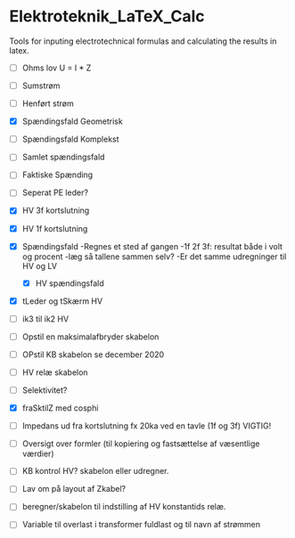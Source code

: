 # Elektroteknik_LaTeX_Calc
Tools for inputing electrotechnical formulas and calculating the results in latex.


- [ ] Ohms lov U = I * Z
- [ ] Sumstrøm
- [ ] Henført strøm

- [x] Spændingsfald Geometrisk
- [ ] Spændingsfald Komplekst
- [ ] Samlet spændingsfald
- [ ] Faktiske Spænding

- [ ] Seperat PE leder?

- [X] HV 3f kortslutning

- [x] HV 1f kortslutning

- [X] Spændingsfald
	-Regnes et sted af gangen
	-1f 2f 3f: resultat både i volt og procent
	-læg så tallene sammen selv?
	-Er det samme udregninger til HV og LV
	- [x] HV spændingsfald


- [X]  tLeder og tSkærm HV


- [ ]  ik3 til ik2 HV


- [ ]  Opstil en maksimalafbryder skabelon

- [ ]  OPstil KB skabelon se december 2020


- [ ] HV relæ skabelon


- [ ] Selektivitet?


- [x] fraSktilZ med cosphi


- [ ] Impedans ud fra kortslutning fx 20ka ved en tavle (1f og 3f) VIGTIG!


- [ ] Oversigt over formler (til kopiering og fastsættelse af væsentlige værdier)


- [ ] KB kontrol HV? skabelon eller udregner.


- [ ] Lav om på layout af Zkabel?


- [ ] beregner/skabelon til indstilling af HV konstantids relæ.


- [ ] Variable til overlast i transformer fuldlast og til navn af strømmen